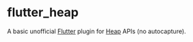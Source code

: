 # flutter_heap

A basic unofficial [Flutter](https://flutter.dev) plugin for [Heap](https://heap.io) APIs (no autocapture).
